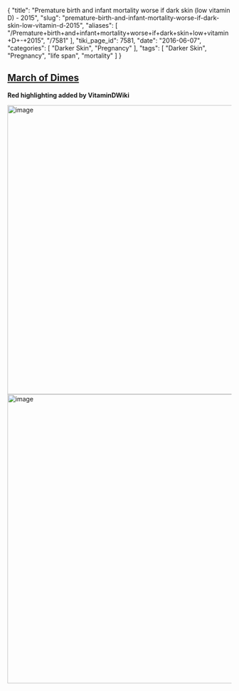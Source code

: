 {
    "title": "Premature birth and infant mortality worse if dark skin (low vitamin D) - 2015",
    "slug": "premature-birth-and-infant-mortality-worse-if-dark-skin-low-vitamin-d-2015",
    "aliases": [
        "/Premature+birth+and+infant+mortality+worse+if+dark+skin+low+vitamin+D+-+2015",
        "/7581"
    ],
    "tiki_page_id": 7581,
    "date": "2016-06-07",
    "categories": [
        "Darker Skin",
        "Pregnancy"
    ],
    "tags": [
        "Darker Skin",
        "Pregnancy",
        "life span",
        "mortality"
    ]
}


## [March of Dimes](http://www.marchofdimes.org/peristats/Peristats.aspx)

 **Red highlighting added by VitaminDWiki** 

<img src="https://d378j1rmrlek7x.cloudfront.net/attachments/jpeg/mod-premature-2015.jpg" alt="image" width="650">
<img src="https://d378j1rmrlek7x.cloudfront.net/attachments/jpeg/mod-mortality.jpg" alt="image" width="650">